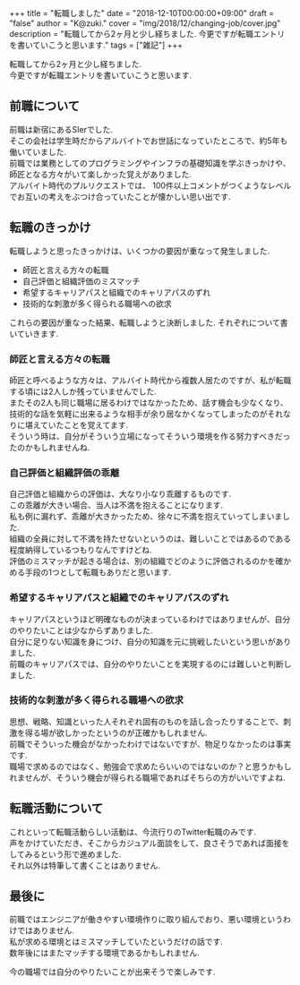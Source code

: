 +++
title = "転職しました"
date = "2018-12-10T00:00:00+09:00"
draft = "false"
author = "K@zuki."
cover = "img/2018/12/changing-job/cover.jpg"
description = "転職してから2ヶ月と少し経ちました.  今更ですが転職エントリを書いていこうと思います."
tags = ["雑記"]
+++

転職してから2ヶ月と少し経ちました.  
今更ですが転職エントリを書いていこうと思います.

## 前職について
前職は新宿にあるSIerでした.  
そこの会社は学生時だからアルバイトでお世話になっていたところで、約5年も働いていました.  
前職では業務としてのプログラミングやインフラの基礎知識を学ぶきっかけや、師匠となる方々がいて楽しかった覚えがありました.  
アルバイト時代のプルリクエストでは、 100件以上コメントがつくようなレベルでお互いの考えをぶつけ合っていたことが懐かしい思い出です.  

## 転職のきっかけ
転職しようと思ったきっかけは、いくつかの要因が重なって発生しました.

* 師匠と言える方々の転職
* 自己評価と組織評価のミスマッチ
* 希望するキャリアパスと組織でのキャリアパスのずれ
* 技術的な刺激が多く得られる職場への欲求

これらの要因が重なった結果、転職しようと決断しました.
それぞれについて書いていきます.

### 師匠と言える方々の転職
師匠と呼べるような方々は、アルバイト時代から複数人居たのですが、私が転職する頃には2人しか残っていませんでした.  
またその2人も同じ職場に居るわけではなかったため、話す機会も少なくなり、技術的な話を気軽に出来るような相手が余り居なかくなってしまったのがそれなりに堪えていたことを覚えてます.  
そういう時は、自分がそういう立場になってそういう環境を作る努力すべきだったのかもしれませんね.  

### 自己評価と組織評価の乖離
自己評価と組織からの評価は、大なり小なり乖離するものです.  
この乖離が大きい場合、当人は不満を抱えることになります.  
私も例に漏れず、乖離が大きかったため、徐々に不満を抱えていってしまいました.  
組織の全員に対して不満を持たせないというのは、難しいことではあるのである程度納得しているつもりなんですけどね.  
評価のミスマッチが起きる場合は、別の組織でどのように評価されるのかを確かめる手段の1つとして転職もありだと思います.  

### 希望するキャリアパスと組織でのキャリアパスのずれ
キャリアパスというほど明確なものが決まっているわけではありませんが、自分のやりたいことは少なからずありました.  
自分に足りない知識を身につけ、自分の知識を元に挑戦したいという思いがありました.  
前職のキャリアパスでは、自分のやりたいことを実現するのには難しいと判断しました.  

### 技術的な刺激が多く得られる職場への欲求
思想、戦略、知識といった人それぞれ固有のものを話し合ったりすることで、刺激を得る場が欲しかったというのが正確かもしれません.  
前職でそういった機会がなかったわけではないですが、物足りなかったのは事実です.  
職場で求めるのではなく、勉強会で求めたらいいのではないのか？と思うかもしれませんが、そういう機会が得られる職場であればそちらの方がいいですよね.

## 転職活動について
これといって転職活動らしい活動は、今流行りのTwitter転職のみです.  
声をかけていただき、そこからカジュアル面談をして、良さそうであれば面接をしてみるという形で進めました.  
それ以外は特筆して書くことはありません.  

## 最後に
前職ではエンジニアが働きやすい環境作りに取り組んでおり、悪い環境というわけではありません.  
私が求める環境とはミスマッチしていたというだけの話です.  
数年後にはまたマッチする環境であるかもしれません.  

今の職場では自分のやりたいことが出来そうで楽しみです.
